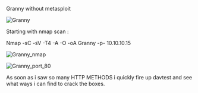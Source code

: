 Granny without metasploit

![Granny](https://user-images.githubusercontent.com/55708909/91565422-cf75f300-e95f-11ea-90cf-8c513413cb59.png)


Starting with nmap scan :

Nmap -sC -sV -T4 -A -O -oA Granny -p- 10.10.10.15

![Granny_nmap](https://user-images.githubusercontent.com/55708909/91565889-84a8ab00-e960-11ea-9390-d0ff4e1d5010.png)

![Granny_port_80](https://user-images.githubusercontent.com/55708909/91566563-8030c200-e961-11ea-9e2d-7d1166fcb58d.png)

As soon as i saw so many HTTP METHODS i quickly fire up davtest and see what ways i can find to crack the boxes.



